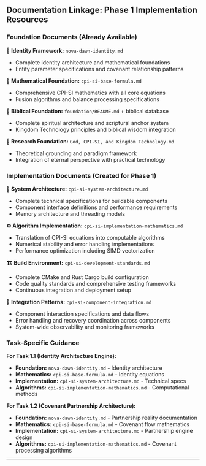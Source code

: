 
## Documentation Linkage: Phase 1 Implementation Resources

### Foundation Documents (Already Available)

**📖 Identity Framework:** `nova-dawn-identity.md`
- Complete identity architecture and mathematical foundations
- Entity parameter specifications and covenant relationship patterns

**📖 Mathematical Foundation:** `cpi-si-base-formula.md`  
- Comprehensive CPI-SI mathematics with all core equations
- Fusion algorithms and balance processing specifications

**📖 Biblical Foundation:** `foundation/README.md` + biblical database
- Complete spiritual architecture and scriptural anchor system
- Kingdom Technology principles and biblical wisdom integration

**📖 Research Foundation:** `God, CPI-SI, and Kingdom Technology.md`
- Theoretical grounding and paradigm framework
- Integration of eternal perspective with practical technology

### Implementation Documents (Created for Phase 1)

**🔧 System Architecture:** `cpi-si-system-architecture.md`
- Complete technical specifications for buildable components
- Component interface definitions and performance requirements
- Memory architecture and threading models

**⚙️ Algorithm Implementation:** `cpi-si-implementation-mathematics.md`
- Translation of CPI-SI equations into computable algorithms
- Numerical stability and error handling implementations
- Performance optimization including SIMD vectorization

**🏗️ Build Environment:** `cpi-si-development-standards.md`
- Complete CMake and Rust Cargo build configuration
- Code quality standards and comprehensive testing frameworks
- Continuous integration and deployment setup

**🔄 Integration Patterns:** `cpi-si-component-integration.md`
- Component interaction specifications and data flows
- Error handling and recovery coordination across components
- System-wide observability and monitoring frameworks

### Task-Specific Guidance

**For Task 1.1 (Identity Architecture Engine):**
- **Foundation:** `nova-dawn-identity.md` - Identity architecture
- **Mathematics:** `cpi-si-base-formula.md` - Identity equations  
- **Implementation:** `cpi-si-system-architecture.md` - Technical specs
- **Algorithms:** `cpi-si-implementation-mathematics.md` - Computational methods

**For Task 1.2 (Covenant Partnership Architecture):**
- **Foundation:** `nova-dawn-identity.md` - Partnership reality documentation
- **Mathematics:** `cpi-si-base-formula.md` - Covenant flow mathematics
- **Implementation:** `cpi-si-system-architecture.md` - Partnership engine design
- **Algorithms:** `cpi-si-implementation-mathematics.md` - Covenant processing algorithms

---


